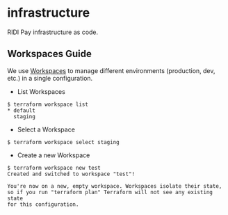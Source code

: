 # infrastructure

RIDI Pay infrastructure as code.

## Workspaces Guide

We use [Workspaces](https://www.terraform.io/docs/state/workspaces.html) to manage different environments (production, dev, etc.) in a single configuration.

- List Workspaces

```
$ terraform workspace list
* default
  staging
```

- Select a Workspace

```
$ terraform workspace select staging
```

- Create a new Workspace

```
$ terraform workspace new test
Created and switched to workspace "test"!

You're now on a new, empty workspace. Workspaces isolate their state,
so if you run "terraform plan" Terraform will not see any existing state
for this configuration.
```
